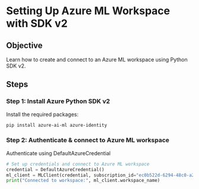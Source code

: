 # Setting Up Azure ML Workspace with SDK v2

## Objective
Learn how to create and connect to an Azure ML workspace using Python SDK v2.

## Steps

### Step 1: Install Azure Python SDK v2
Install the required packages:
```bash
pip install azure-ai-ml azure-identity
```
### Step 2: Authenticate & connect to Azure ML workspace

Authenticate using DefaultAzureCredential

```python
# Set up credentials and connect to Azure ML workspace
credential = DefaultAzureCredential()
ml_client = MLClient(credential, subscription_id="ec0b522d-6294-48c0-a2e1-c7e8aba0fab4", resource_group_name="ML_ResourceGroup", workspace_name="ML_Workspace")
print("Connected to workspace:", ml_client.workspace_name)
```
